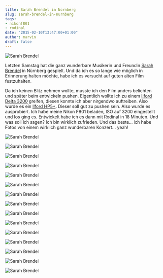 ```yaml
---
title: Sarah Brendel in Nürnberg
slug: sarah-brendel-in-nurnberg
tags:
- nikonf801
- rodinal
date: "2015-02-10T13:47:00+01:00"
author: marvin
draft: false
---
```

![Sarah Brendel](/images/16302785520_5a0fde844c_b.jpg)

Letzten Samstag hat die ganz wunderbare Musikerin und Freundin [Sarah
Brendel](http://sarahbrendel.de) in Nürnberg gespielt. Und da ich es so
lange wie möglich in Erinnerung halten möchte, habe ich es versucht auf
guten alten Film festzuhalten.

Da ich keinen Blitz nehmen wollte, musste ich den Film anders belichten
und später beim entwickeln pushen. Eigentlich wollte ich zu einem
[Ilford Delta
3200](http://www.ilfordphoto.com/products/product.asp?n=10) greifen,
diesen konnte ich aber nirgendwo auftreiben. Also wurde es ein [Ilford
HP5+](http://www.ilfordphoto.com/products/product.asp?n=7). Dieser soll
gut zu pushen sein. Also wurde es ausprobiert. Ich habe meine Nikon F801
beladen, ISO auf 3200 eingestellt und los ging es. Entwickelt habe ich
es dann mit Rodinal in 18 Minuten. Und was soll ich sagen? Ich bin
wirklich zufrieden. Und das beste... ich habe Fotos von einem wirklich
ganz wunderbaren Konzert... yeah!

![Sarah Brendel](/images/16304329997_d5428be2f7_b.jpg)

![Sarah Brendel](/images/16490239845_8c7554f051_b.jpg)

![Sarah Brendel](/images/16302503618_f56487b5c2_b.jpg)

![Sarah Brendel](/images/16296144929_7279220597_b.jpg)

![Sarah Brendel](/images/15862273273_7ba281f856_b.jpg)

![Sarah Brendel](/images/16481423102_1263ee5ce5_b.jpg)

![Sarah Brendel](/images/16296476847_1e74a03b95_b.jpg)

![Sarah Brendel](/images/15862253993_2a5ee8bbfa_b.jpg)

![Sarah Brendel](/images/16296467077_5614131430_b.jpg)

![Sarah Brendel](/images/16296101449_a97981459a_b.jpg)

![Sarah Brendel](/images/15862237033_ca92b36f7a_b.jpg)

![Sarah Brendel](/images/16456357256_92fc712a2f_b.jpg)

![Sarah Brendel](/images/15859827214_6220a07827_b.jpg)

![Sarah Brendel](/images/16296085909_d183899965_b.jpg)

![Sarah Brendel](/images/16480573251_48c980c84f_b.jpg)